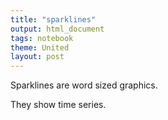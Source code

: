 ```yaml
---
title: "sparklines"
output: html_document
tags: notebook
theme: United
layout: post
---
```








Sparklines are word sized graphics. <!--html_preserve--><span id="htmlwidget-1141" class="sparkline"></span>
<script type="application/json" data-for="htmlwidget-1141">{ "x": {
 "values": [ -1.207065749385421, -0.9296365072747609, 0.1548046694082951, -2.190893033221054, -1.761768344410004, -1.25571245225243, -1.830452412387079, -2.377084268171266, -2.941536267264549, -3.831574096308653,  -4.3087667960622, -5.307153240921904, -6.083407135559894, -6.018948318283624, -5.059454259312854, -5.169739753703627, -5.68074925951027, -6.591944676140081, -7.42911635640902, -5.013281177919679, -4.879192957767648, -5.369878854458591, -5.810426726811818, -5.350837285805964, -6.04455753274344, -7.492762443129912, -6.918006722229183, -7.941662445193063, -7.956800745557244, -8.892749346725639, -7.790451800525375, -8.266044879394432, -8.975484916906938, -9.476742977501701, -11.1058364465804, -12.27345570867459, -14.45349535762326, -15.79448854972329, -16.08878240848701, -16.55467994889312, -15.10518368360598, -16.17382640728056, -17.02919104101807, -17.30981404297552, -18.30415411927119, -19.27266843714324, -20.37998662978501, -21.63197251542395, -22.1558006344113,  -22.652650591678, -24.45868184847995, -25.04075777316928, -26.14964739759607, -27.16460940708807, -27.32691893064489, -26.76386311165038, -25.11604563883531, -25.88939906277901, -24.28348943392171, -25.44129798161612, -24.78470951728331, -22.23571844656546, -22.2704788363693, -22.94011241603125, -22.94771717174223, -21.1706327235988, -22.30924046034971, -20.94141328092645, -19.61184849014409, -19.27537569294027, -19.26848285449831, -19.72395159265974, -20.09047552553367, -19.44218895803053, -17.37191809669958, -17.52531650916655, -18.91601745586804, -19.6395992329782, -19.38133747081034, -19.69839658577154, -19.87618654343584, -20.04618062029038, -21.41848250616707, -21.59226967658111, -20.74203741945922, -20.04442870779097, -19.49443135669987, -19.89716333214749, -20.08875710262597, -21.28328498222848, -21.3364438009718, -21.08124779997597, -19.3752837927359, -18.37377054037245, -18.86935398337391, -18.51380368637416, -19.64841172990801, -18.77020810295572, -17.79729134957959, -15.67617424420392, -15.26165070982893, -15.73636918335829, -15.67037568965383, -16.1728534720477, -16.99885205917703, -16.83186277942405, -17.72812740566881, -17.55994201801305, -17.2049737569982, -17.25707887386933, -17.45301349258558, -18.10208324419134, -19.21185047559008, -18.36257627293502, -18.34021374685899, -17.50907312955216, -18.75336098089639, -18.58433456713021, -17.91116826018253, -17.93744463663106, -18.12883680518708, -18.91074345188696, -16.85258146412347, -16.10208001096764, -14.27787170858935, -14.19781206749736, -14.82922136646372, -16.34250948649745, -16.9786093175825, -16.75230778508534, -15.73861743761959, -15.48586730255325, -16.65781561539437, -15.98910128686934, -17.6392022217137, -18.0050544699056, -18.32117279873868, -20.26941884606005, -19.34936132366914, -19.97223291854802, -20.30626956854548, -18.91112167601585, -18.2744472649769, -18.38287896196729, -17.86911618356261, -17.46984437628866, -15.80698792885825, -15.53109452527277, -15.02482190206508, -14.67726992704127, -15.05450757453758, -14.95688811142834, -13.31814346630662, -14.19373594049619, -14.07197594185514, -12.70984528101016, -12.94446636793287, -13.99784917587595, -14.86763278151187, -15.25775981115892, -16.10510988428849, -16.36574927638789, -16.78016898272978, -16.96321978044922, -16.55616368256864, -15.93153055436649, -14.25332481066178, -14.32201846422677, -14.64285837688495, -13.17185265983604, -11.46752326200895, -11.42427922445142, -11.75693654358494, -13.57917196114803, -12.16790956240125, -13.00549199647811, -14.12925479087343, -11.08548890477814, -10.85046759652747, -10.88372620664078, -13.61594572959658, -13.71573631803848, -12.73970458311608, -12.32583566766498, -11.41351350605487, -9.429781305370485, -8.260672791356857, -8.769409806772078, -8.065229628306565, -8.263645902128644, -8.801716691013507, -11.65747534603274, -12.4471221982965, -11.95930756313282, -9.79127502361349, -9.290580409332705, -8.670370205665385, -9.636273415798961, -9.473618707680695, -11.55185624956807, -11.06662942899882, -10.36986065043391, -10.18434673485085, -9.483613219306388, -9.17193219064503, -8.411469828677191, -6.569006202469531, -5.456643361206935, -5.42397940370549, -6.538428368502855, -6.120370546117772, -6.520605783460935, -5.027112680843454, -6.634193620693171, -7.049945409094686, -6.627937035877267, -6.779673572412244, -7.385824687676464, -7.690545756643178, -7.061009656758706, -6.165837676483167, -5.505625044662762, -3.232141524215283, -2.058643951582891, -1.770934223269104, -2.43070431709041, 0.4884358136272061, 1.165851314065534, 0.4815309699295269, 0.6680230530104974, 0.3436297525268402, 0.06892553430103385, -0.8645778062888338, -0.7477324613027523, -0.4285722226546352, -1.506114345414065, -4.739266478337202, -4.994141130991737, -4.964623300670256, -4.370349526559744, -4.311214358380947, -3.897815463643902, -4.995587638214323, -4.284412380943881, -3.565523651089739, -3.313872582060772, -1.956598145908997, -1.55212967463039, -1.287765404792451, -1.019721500648754, -0.5827909236092705, 0.4773329818780939, 0.9295233784068091, 1.592721994093874, 0.456348440103039, 0.08585092301092181, 1.562820512803392, 0.338916762289636, 0.5969851496857416, 1.001987955119258, 1.977791276928708, 1.628914540388799, 1.787539979880061, 0.02428491333890782, 0.3628809604388129, -0.3036840691204601, -0.5423306934481041, -1.730095975905298, -1.34516065413672, -0.67858113848224, -0.9831950279399753, 0.8418160361463205, 1.512375406713908, 2.461007979969061, 4.510410981639972, 3.859297372402437, 4.667916645248731, 5.654497259203294, 5.648326463112594, 5.967378821044505, 4.955556918302661,  5.42572446602905, 4.724754134399952, 5.538436996926444, 4.727006212933672, 5.046403700033132, 4.199881046869508, 3.954117867740775, 2.401258856635314, 2.529692889561067, 3.515136278965935, 3.698383802033126, 1.932154588602667, 1.311620891986724,  2.96766392898546, 4.777469314569336, 3.602432546557201, 3.235729287729559, 3.589354736656846, 3.908510957524744, 3.328553968505342, 2.375275266558436, 2.195846679612815, 3.205654894557118, 3.229281509478527, 2.580253289894626, 2.075879067846436, 3.690270563304799, 3.243310752049136,  4.00648751316245, 5.478206199348249, 5.921871103035665, 5.500149232965476, 5.460147606759403, 4.967867638531515, 6.195584755844266, 6.046031190599874, 7.596014574582338, 7.034402039201024, 6.387284788568663,  6.53041694761909, 6.554605595610141, 6.050154071029272, 4.468757261098934, 4.498823682354351,  3.78224698328365, 4.864857938759769, 3.912172483820476, 5.038655212829632, 4.389612195450517, 4.682082273857243,  5.58078499825998, 5.062042641468106, 5.616481193813232, 5.528507522629218, 4.393294593221697, 4.123214982221795, 5.743004859756731, 5.528873686060091, 4.711091223135134, 4.657068299053527, 4.987209908911396, 5.942534523568796, 7.086494401361237,   7.1870167997363, 8.351592045393684, 7.587332097594535, 5.242818692904232, 4.771135267374696, 4.255279777867306, 1.939243626364746, 2.501715383334278, 1.717940243911898, 1.491886257683732, -0.09521672997030953, 0.4523074718980063, 2.343534489253487, 1.465457379029443, 1.352898467984656, 3.301611532960647, 4.235427865168374, 6.148487286865422, 6.143253228933482, 5.990993180011848, 5.481361522832729, 6.915935226258846, 5.630096693925858, 5.937410909180876, 5.891092375903493, 8.142934176030371, 7.534900447420664, 6.025612277569627, 6.258244047078204,  6.21859535102711, 5.379470283521765, 5.511761371765921, 5.236236625059982, 4.557477983791951, 5.058313915567775, 4.726651603560986,  2.89167135278846, 0.239930104415779, -0.3406520676686358, 1.113534803202554, 1.951664183167246, 3.166717763613383, 4.149223206346177, 4.464987230364607, 2.957924602648287, 3.163494389814564, 4.760722480158374,  1.36465894558401, 0.583306661281928, 1.685771302033835, 2.214516321479128, 3.003910724993982, 3.461010230850063, 3.999843346508186, 4.014486468919287, 3.097997333216193, 1.871182242448538, 1.907335110578761, 1.485941997007372, 0.586577588544467, 1.004018906031029, 1.157463642895039, 2.620746688088285, 1.499244190762743, 0.9814561077077191, 0.9065090193691958, -0.5012810620698851, -0.7859869301803624, -1.494158108393739, -3.641797109531255, -3.925634270142613,  -4.4597064341187, -3.326696239964504, -3.93076516281216, -3.373253567219688, -3.230624273964601, -4.467484488809926, -4.093340516306736, -4.199426639773189, -4.03336465326414, -3.375329804921734, -3.261366884950348, -1.676207720919158, -1.560654280475833, -2.814653319759349, -2.072788540458609, -3.295690155458457, -5.21458428722057, -6.024520677141364, -6.769197905926641, -7.376703828619841, -5.769944262554905, -4.134344816271277, -3.408253719572784, -4.682088644616242, -4.658942089182903, -4.171820855356424, -4.308848358626155, -4.137102876170146, -5.081896791070132, -6.369517097076344, -4.961751358325314, -4.694378669272154, -5.102776311418166, -4.777505091501226, -2.715024118381872, -2.352357162717921, -0.940952518014024, 0.4265917965614033, 0.01941564943986443, 0.7819573803257174, 0.1307565572939947, -1.342899222174323, -2.544565018579433, -2.693285496709525, -0.8962230681572166, -0.7914143503016452, -1.594252323653121, -1.363877359489446, -0.6659021662713587, -1.961103898217239, -3.015784116194904, -4.957391605869976, -6.226952198873697, -7.114391009689805, -7.406306772392999, -5.99621271941997, -5.10757128915603, -4.834596969465768, -5.401238435491957, -5.441445372928531, -4.893833127627468, -5.397866449233004, -4.338796319674206, -3.241342753238418, -4.407847382864004, -5.154758692950065, -3.948019959610797, -5.635239840154147, -5.21552994524782, -4.982031183609024, -1.786129985751637, -4.515810326978588, -5.356606128402635, -4.682577459752179, -3.008250950080789, -2.168563866240295, -3.596932301795486, -1.357544132627665, -3.11481035672942, -4.227826444634078, -4.270966835247411, -2.045379926340809, -1.539063339002589, -0.8086672875668208, 0.9194103071699962 ],
"options": {
 "fillColor": "",
"lineColor": "#4c4c4c",
"spotColor": "",
"minSpotColor": "",
"maxSpotColor": "",
"highlightSpotColor": "",
"highlightLineColor": "",
"height":                20,
"width":                60 
},
"width":                60,
"height":                20 
},"evals": [  ] }</script><!--/html_preserve--> They show time series.




